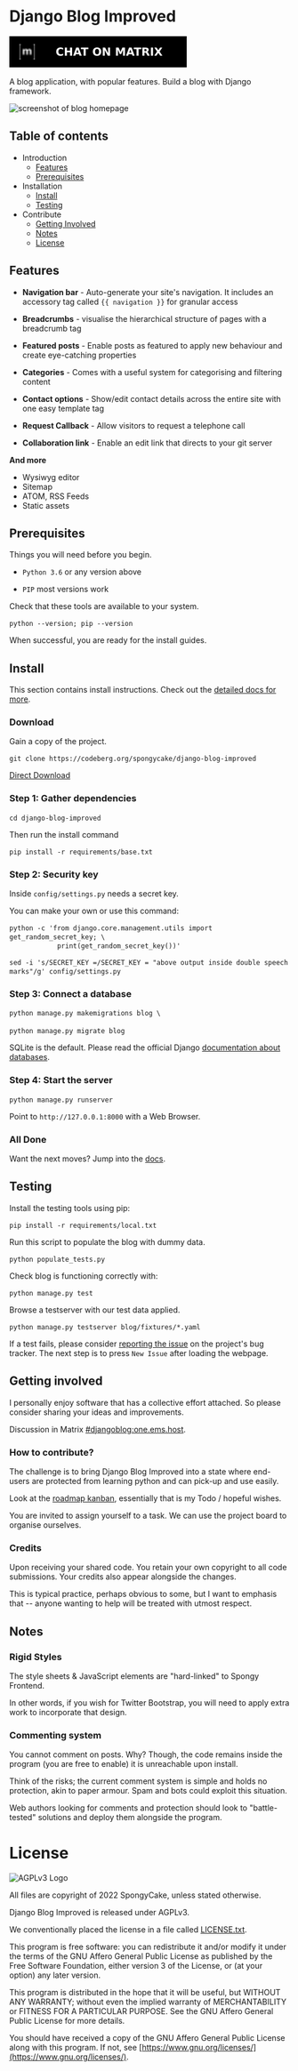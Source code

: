 # Django Blog Improved
[![Chat on Matrix](docs/_static/chat-on-matrix.svg "Chat on Matrix")](https://matrix.to/#/#djangoblog:one.ems.host)

A blog application, with popular features. Build a blog with Django framework.

![screenshot of blog homepage](docs/_static/screenshot.gif "screenshot of homepage of blog")

## Table of contents

* Introduction
  * [Features](#features)
  * [Prerequisites](#prerequisites)
* Installation
  * [Install](#install)
  * [Testing](#testing)
* Contribute
  * [Getting Involved](#getting-involved)
  * [Notes](#notes)
  * [License](#license)

## Features 

* **Navigation bar** - Auto-generate your site's navigation. It includes an accessory tag called `{{ navigation }}` for granular access

* **Breadcrumbs** - visualise the hierarchical structure of pages with a breadcrumb tag

* **Featured posts** - Enable posts as featured to apply new behaviour and create eye-catching properties

* **Categories** - Comes with a useful system for categorising and filtering content

* **Contact options** - Show/edit contact details across the entire site with one easy template tag

* **Request Callback** - Allow visitors to request a telephone call

* **Collaboration link** - Enable an edit link that directs to your git server

**And more**
* Wysiwyg editor 
* Sitemap
* ATOM, RSS Feeds
* Static assets 

## Prerequisites
Things you will need before you begin. 

* `Python 3.6` or any version above

* `PIP` most versions work 

Check that these tools are available to your system.
```
python --version; pip --version
```

When successful, you are ready for the install guides.

## Install 
This section contains install instructions. Check out the [detailed docs for more](https://spongycake.codeberg.page/django-blog-improved/@master/docs/pages/usage/get-started.html#installation).
### Download
Gain a copy of the project.
```
git clone https://codeberg.org/spongycake/django-blog-improved
```
[Direct Download](https://codeberg.org/spongycake/django-blog-improved/archive/master.zip)


### Step 1: Gather dependencies 
```
cd django-blog-improved
```
 Then run the install command
```
pip install -r requirements/base.txt
```
### Step 2: Security key 
Inside `config/settings.py` needs a secret key.

You can make your own or use this command:

```
python -c 'from django.core.management.utils import get_random_secret_key; \
            print(get_random_secret_key())'
```
```
sed -i 's/SECRET_KEY =/SECRET_KEY = "above output inside double speech marks"/g' config/settings.py
```
### Step 3: Connect a database
```
python manage.py makemigrations blog \

python manage.py migrate blog
```
SQLite is the default. Please read the official Django [documentation about databases](https://docs.djangoproject.com/en/4.1/ref/databases/).

### Step 4: Start the server

```
python manage.py runserver
```
Point to `http://127.0.0.1:8000` with a Web Browser.

### All Done

Want the next moves? Jump into the [docs](https://spongycake.codeberg.page/django-blog-improved/@master/docs/pages/).

## Testing
Install the testing tools using pip: 
```
pip install -r requirements/local.txt
```
Run this script to populate the blog with dummy data. 
```
python populate_tests.py
```
Check blog is functioning correctly with:
```
python manage.py test
```
Browse a testserver with our test data applied.
```
python manage.py testserver blog/fixtures/*.yaml
```
If a test fails, please consider [reporting the issue](https://codeberg.org/spongycake/django-blog-improved/issues) on the project's bug tracker. The next step is to press `New Issue` after loading the webpage.

## Getting involved
I personally enjoy software that has a collective effort attached. So please consider sharing your ideas and improvements.

Discussion in Matrix [#djangoblog:one.ems.host](https://matrix.to/#/#djangoblog:one.ems.host).

### How to contribute?

The challenge is to bring Django Blog Improved into a state where end-users  are protected from learning python and can pick-up and use easily.

Look at the [roadmap kanban](https://codeberg.org/spongycake/django-blog-improved/projects), essentially that is my Todo / hopeful wishes.

You are invited to assign yourself to a task. We can use the project board to organise ourselves.

### Credits

Upon receiving your shared code. You retain your own copyright to all code submissions. Your credits also appear alongside the changes.

This is typical practice, perhaps obvious to some, but I want to emphasis that -- anyone wanting to help will be treated with utmost respect.

## Notes

### Rigid Styles
The style sheets & JavaScript elements are "hard-linked" to Spongy Frontend. 

In other words, if you wish for Twitter Bootstrap, you will need to apply extra work to incorporate that design.

### Commenting system
You cannot comment on posts. Why? Though, the code remains inside the program (you are free to enable) it is unreachable upon install. 

Think of the risks; the current comment system is simple and holds no protection, akin to paper armour. Spam and bots could exploit this situation.

Web authors looking for comments and protection should look to "battle-tested" solutions and deploy them alongside the program.  

# License

![AGPLv3 Logo](https://www.gnu.org/graphics/agplv3-155x51.png "AGPLv3 Logo")

All files are copyright of 2022 SpongyCake, unless stated otherwise.

Django Blog Improved is released under AGPLv3. 

We conventionally placed the license in a file called [LICENSE.txt](./LICENSE.txt). 

This program is free software: you can redistribute it and/or modify
it under the terms of the GNU Affero General Public License as published by
the Free Software Foundation, either version 3 of the License, or
(at your option) any later version.

This program is distributed in the hope that it will be useful,
but WITHOUT ANY WARRANTY; without even the implied warranty of
MERCHANTABILITY or FITNESS FOR A PARTICULAR PURPOSE.  See the
GNU Affero General Public License for more details.

You should have received a copy of the GNU Affero General Public License
along with this program. If not, see [https://www.gnu.org/licenses/](https://www.gnu.org/licenses/).
